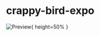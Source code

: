 # crappy-bird-expo

![Preview](https://user-images.githubusercontent.com/83876115/151699542-4205f391-92c2-4bce-8de8-bfcc867fac61.PNG){ height=50% }
